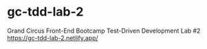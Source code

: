 # gc-tdd-lab-2
Grand Circus Front-End Bootcamp Test-Driven Development Lab #2
https://gc-tdd-lab-2.netlify.app/
